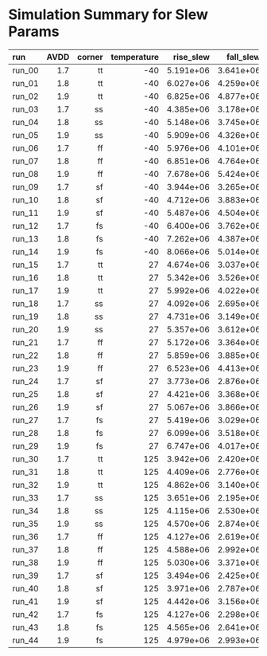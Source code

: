 # Simulation Summary for Slew Params

| run | AVDD | corner | temperature | rise_slew | fall_slew |
| :-- | ---: | -----: | ----------: | --------: | --------: |
| run_00 | 1.7 | tt | -40 | 5.191e+06 | 3.641e+06 |
| run_01 | 1.8 | tt | -40 | 6.027e+06 | 4.259e+06 |
| run_02 | 1.9 | tt | -40 | 6.825e+06 | 4.877e+06 |
| run_03 | 1.7 | ss | -40 | 4.385e+06 | 3.178e+06 |
| run_04 | 1.8 | ss | -40 | 5.148e+06 | 3.745e+06 |
| run_05 | 1.9 | ss | -40 | 5.909e+06 | 4.326e+06 |
| run_06 | 1.7 | ff | -40 | 5.976e+06 | 4.101e+06 |
| run_07 | 1.8 | ff | -40 | 6.851e+06 | 4.764e+06 |
| run_08 | 1.9 | ff | -40 | 7.678e+06 | 5.424e+06 |
| run_09 | 1.7 | sf | -40 | 3.944e+06 | 3.265e+06 |
| run_10 | 1.8 | sf | -40 | 4.712e+06 | 3.883e+06 |
| run_11 | 1.9 | sf | -40 | 5.487e+06 | 4.504e+06 |
| run_12 | 1.7 | fs | -40 | 6.400e+06 | 3.762e+06 |
| run_13 | 1.8 | fs | -40 | 7.262e+06 | 4.387e+06 |
| run_14 | 1.9 | fs | -40 | 8.066e+06 | 5.014e+06 |
| run_15 | 1.7 | tt | 27 | 4.674e+06 | 3.037e+06 |
| run_16 | 1.8 | tt | 27 | 5.342e+06 | 3.526e+06 |
| run_17 | 1.9 | tt | 27 | 5.992e+06 | 4.022e+06 |
| run_18 | 1.7 | ss | 27 | 4.092e+06 | 2.695e+06 |
| run_19 | 1.8 | ss | 27 | 4.731e+06 | 3.149e+06 |
| run_20 | 1.9 | ss | 27 | 5.357e+06 | 3.612e+06 |
| run_21 | 1.7 | ff | 27 | 5.172e+06 | 3.364e+06 |
| run_22 | 1.8 | ff | 27 | 5.859e+06 | 3.885e+06 |
| run_23 | 1.9 | ff | 27 | 6.523e+06 | 4.413e+06 |
| run_24 | 1.7 | sf | 27 | 3.773e+06 | 2.876e+06 |
| run_25 | 1.8 | sf | 27 | 4.421e+06 | 3.368e+06 |
| run_26 | 1.9 | sf | 27 | 5.067e+06 | 3.866e+06 |
| run_27 | 1.7 | fs | 27 | 5.419e+06 | 3.029e+06 |
| run_28 | 1.8 | fs | 27 | 6.099e+06 | 3.518e+06 |
| run_29 | 1.9 | fs | 27 | 6.747e+06 | 4.017e+06 |
| run_30 | 1.7 | tt | 125 | 3.942e+06 | 2.420e+06 |
| run_31 | 1.8 | tt | 125 | 4.409e+06 | 2.776e+06 |
| run_32 | 1.9 | tt | 125 | 4.862e+06 | 3.140e+06 |
| run_33 | 1.7 | ss | 125 | 3.651e+06 | 2.195e+06 |
| run_34 | 1.8 | ss | 125 | 4.115e+06 | 2.530e+06 |
| run_35 | 1.9 | ss | 125 | 4.570e+06 | 2.874e+06 |
| run_36 | 1.7 | ff | 125 | 4.127e+06 | 2.619e+06 |
| run_37 | 1.8 | ff | 125 | 4.588e+06 | 2.992e+06 |
| run_38 | 1.9 | ff | 125 | 5.030e+06 | 3.371e+06 |
| run_39 | 1.7 | sf | 125 | 3.494e+06 | 2.425e+06 |
| run_40 | 1.8 | sf | 125 | 3.971e+06 | 2.787e+06 |
| run_41 | 1.9 | sf | 125 | 4.442e+06 | 3.156e+06 |
| run_42 | 1.7 | fs | 125 | 4.127e+06 | 2.298e+06 |
| run_43 | 1.8 | fs | 125 | 4.565e+06 | 2.641e+06 |
| run_44 | 1.9 | fs | 125 | 4.979e+06 | 2.993e+06 |
